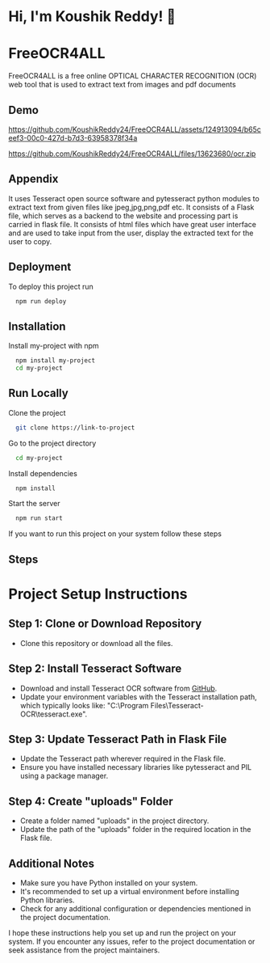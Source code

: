 # Hi, I'm Koushik Reddy! 👋


# FreeOCR4ALL

FreeOCR4ALL is a free online OPTICAL CHARACTER RECOGNITION (OCR) web tool that is used to extract text from images and pdf documents


## Demo


https://github.com/KoushikReddy24/FreeOCR4ALL/assets/124913094/b65ceef3-00c0-427d-b7d3-63958378f34a

https://github.com/KoushikReddy24/FreeOCR4ALL/files/13623680/ocr.zip







## Appendix

It uses Tesseract open source software and pytesseract python modules to extract text from given files like jpeg,jpg,png,pdf etc. It consists of a Flask file, which serves as a backend to the website and processing part is carried in flask file. It consists of html files which have great user interface and are used to take input from the user, display the extracted text for the user to copy.

## Deployment

To deploy this project run

```bash
  npm run deploy
```


## Installation

Install my-project with npm

```bash
  npm install my-project
  cd my-project
```
    
## Run Locally

Clone the project

```bash
  git clone https://link-to-project
```

Go to the project directory

```bash
  cd my-project
```

Install dependencies

```bash
  npm install
```

Start the server

```bash
  npm run start
```

If you want to run this project on your system follow these steps


## Steps
# Project Setup Instructions

## Step 1: Clone or Download Repository
- Clone this repository or download all the files.

## Step 2: Install Tesseract Software
- Download and install Tesseract OCR software from [GitHub](https://github.com/tesseract-ocr/tesseract).
- Update your environment variables with the Tesseract installation path, which typically looks like: "C:\Program Files\Tesseract-OCR\tesseract.exe".

## Step 3: Update Tesseract Path in Flask File
- Update the Tesseract path wherever required in the Flask file.
- Ensure you have installed necessary libraries like pytesseract and PIL using a package manager.

## Step 4: Create "uploads" Folder
- Create a folder named "uploads" in the project directory.
- Update the path of the "uploads" folder in the required location in the Flask file.

## Additional Notes
- Make sure you have Python installed on your system.
- It's recommended to set up a virtual environment before installing Python libraries.
- Check for any additional configuration or dependencies mentioned in the project documentation.

I hope these instructions help you set up and run the project on your system. If you encounter any issues, refer to the project documentation or seek assistance from the project maintainers.


